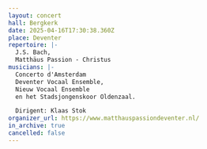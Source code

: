 ```yaml
---
layout: concert
hall: Bergkerk
date: 2025-04-16T17:30:38.360Z
place: Deventer
repertoire: |-
  J.S. Bach,
  Matthäus Passion - Christus
musicians: |-
  Concerto d'Amsterdam
  Deventer Vocaal Ensemble,
  Nieuw Vocaal Ensemble
  en het Stadsjongenskoor Oldenzaal.

  Dirigent: Klaas Stok
organizer_url: https://www.matthauspassiondeventer.nl/
in_archive: true
cancelled: false
---
```

